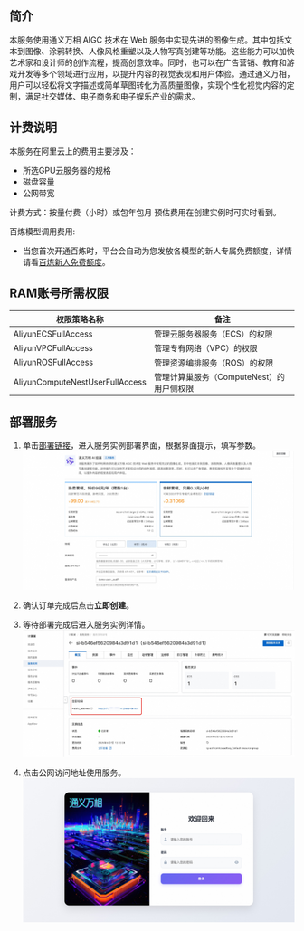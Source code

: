 
## 简介
本服务使用通义万相 AIGC 技术在 Web 服务中实现先进的图像生成。其中包括文本到图像、涂鸦转换、人像风格重塑以及人物写真创建等功能。这些能力可以加快艺术家和设计师的创作流程，提高创意效率。同时，也可以在广告营销、教育和游戏开发等多个领域进行应用，以提升内容的视觉表现和用户体验。通过通义万相，用户可以轻松将文字描述或简单草图转化为高质量图像，实现个性化视觉内容的定制，满足社交媒体、电子商务和电子娱乐产业的需求。


## 计费说明
本服务在阿里云上的费用主要涉及：
* 所选GPU云服务器的规格
* 磁盘容量
* 公网带宽

计费方式：按量付费（小时）或包年包月
预估费用在创建实例时可实时看到。

百炼模型调用费用:
* 当您首次开通百炼时，平台会自动为您发放各模型的新人专属免费额度，详情请看[百炼新人免费额度](https://help.aliyun.com/zh/model-studio/new-free-quota?spm=a2c4g.11186623.help-menu-2400256.d_4_1.6dea55efFQCijR#view-quota)。

## RAM账号所需权限

| 权限策略名称                          | 备注                     |
|---------------------------------|------------------------|
| AliyunECSFullAccess             | 管理云服务器服务（ECS）的权限       |
| AliyunVPCFullAccess             | 管理专有网络（VPC）的权限         |
| AliyunROSFullAccess             | 管理资源编排服务（ROS）的权限       |
| AliyunComputeNestUserFullAccess | 管理计算巢服务（ComputeNest）的用户侧权限 |


## 部署服务

1. 单击[部署链接](https://computenest.console.aliyun.com/service/simple/deploy?ServiceId=service-08d769910fc844bc84ce)，进入服务实例部署界面，根据界面提示，填写参数。
    ![](deploy_1.jpg)

2. 确认订单完成后点击**立即创建**。
3. 等待部署完成后进入服务实例详情。
    ![result.png](result_1.jpg)

4. 点击公网访问地址使用服务。
    ![result.png](result_2.jpg)
